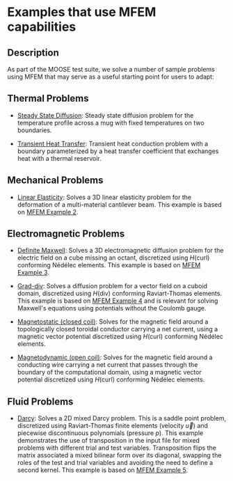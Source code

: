 # Examples that use MFEM capabilities

## Description

As part of the MOOSE test suite, we solve a number of sample problems using MFEM
that may serve as a useful starting point for users to adapt:

## Thermal Problems

- [Steady State Diffusion](syntax/MFEM/SteadyStateDiffusion.md): Steady state diffusion problem
  for the temperature profile across a mug with fixed temperatures on two boundaries.

- [Transient Heat Transfer](syntax/MFEM/HeatTransfer.md): Transient heat conduction
  problem with a boundary parameterized by a heat transfer coefficient that exchanges
  heat with a thermal reservoir.

## Mechanical Problems

- [Linear Elasticity](syntax/MFEM/LinearElasticity.md): Solves a 3D linear elasticity
  problem for the deformation of a multi-material cantilever beam. This example
  is based on [MFEM Example 2](https://mfem.org/examples/#ex2).

## Electromagnetic Problems

- [Definite Maxwell](syntax/MFEM/DefiniteMaxwell.md): Solves a 3D electromagnetic
  diffusion problem for the electric field on a cube missing an octant, discretized
  using $H(\mathrm{curl})$ conforming Nédélec elements. This example is based on
  [MFEM Example 3](https://mfem.org/examples/#ex3).

- [Grad-div](syntax/MFEM/Grad-Div.md): Solves a diffusion problem for a vector field
  on a cuboid domain, discretized using $H(\mathrm{div})$ conforming Raviart-Thomas
  elements. This example is based on [MFEM Example 4](https://mfem.org/examples/#ex4) and
  is relevant for solving Maxwell's equations using potentials without the Coulomb gauge.

- [Magnetostatic (closed coil)](syntax/MFEM/ClosedCoilMagnetostatic.md): Solves for the magnetic
  field around a topologically closed toroidal conductor carrying a net current, using a magnetic
  vector potential discretized using $H(\mathrm{curl})$ conforming Nédélec elements.

- [Magnetodynamic (open coil)](syntax/MFEM/OpenWireMagnetodynamic.md): Solves for the magnetic field
  around a conducting wire carrying a net current that passes through the boundary of the
  computational domain, using a magnetic vector potential discretized using $H(\mathrm{curl})$
  conforming Nédélec elements.

## Fluid Problems

- [Darcy](syntax/MFEM/Darcy.md): Solves a 2D mixed Darcy problem. This is a saddle point
  problem, discretized using Raviart-Thomas finite elements (velocity $\vec u$) and
  piecewise discontinuous polynomials (pressure $p$). This example demonstrates the use of
  transposition in the input file for mixed problems with different trial and test variables.
  Transposition flips the matrix associated a mixed bilinear form over its diagonal, swapping
  the roles of the test and trial variables and avoiding the need to define a second kernel.
  This example is based on [MFEM Example 5](https://mfem.org/examples/#ex5).
